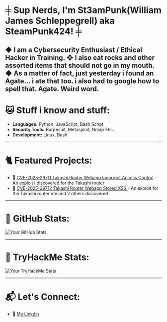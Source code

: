 # ╪ Sup Nerds, I'm St3amPunk(William James Schleppegrell) aka SteamPunk424! ╪

◆ I am a Cybersecurity Enthusiast / Ethical Hacker in Training.
❖ I also eat rocks and other assorted items that should not go in my mouth. 
◆ As a matter of fact, just yesterday i found an Agate... i ate that too. i also had to google how
to spell that. Agate. Weird word.
---

# 🐱 Stuff i know and stuff:

- **Languages:** Python, JavaScript, Bash Script
- **Security Tools:** Burpesuit, Metasploit, Nmap Etc...   
- **Development:** Linux, Bash

---

# 🐈 Featured Projects:

- 🔗 [CVE-2025-29711 Takashi Router Webapp Incorrect Access Control](https://github.com/SteamPunk424/CVE-2025-29711-TAKASHI-Wireless-Instant-Router-And-Repeater-WebApp-Incorrect-Access-Control) - An exploit I discovered for the Takashi router
- 🔗 [CVE-2025-29712 Takashi Router Webapp Stored XSS ](https://github.com/SteamPunk424/CVE-2025-29712-TAKASHI-Wireless-Instant-Router-And-Repeater-WebApp-Authenticated-Stored-XSS) - An exploit for the Takashi router me and 2 others discovered

---

# 🦠 GitHub Stats:

![Your GitHub Stats](https://github-readme-stats.vercel.app/api?username=SteamPunk424&show_icons=true&theme=radical)  

---

# 🦠 TryHackMe Stats:

![Your TryHackMe Stats](https://tryhackme-badges.s3.amazonaws.com/St3amPunk.png?update=1)  

---


# 📬 Let's Connect:

- 🔗 [My Linkdin](https://www.linkedin.com/in/william-james-schleppegrell-1b9429351/)  


